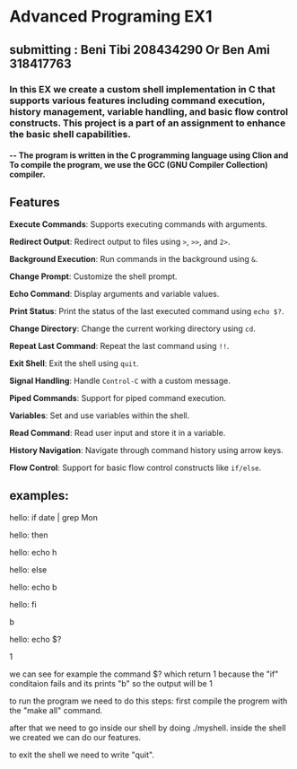 # Advanced Programing EX1
## submitting : Beni Tibi 208434290 Or Ben Ami 318417763
### In this EX we create a custom shell implementation in C that supports various features including command execution, history management, variable handling, and basic flow control constructs. This project is a part of an assignment to enhance the basic shell capabilities.
#### -- The program is written in the C programming language using Clion and To compile the program, we use the GCC (GNU Compiler Collection) compiler.

## Features

 **Execute Commands**: Supports executing commands with arguments.
 
 **Redirect Output**: Redirect output to files using `>`, `>>`, and `2>`.
 
 **Background Execution**: Run commands in the background using `&`.
 
 **Change Prompt**: Customize the shell prompt.
 
 **Echo Command**: Display arguments and variable values.
 
 **Print Status**: Print the status of the last executed command using `echo $?`.
 
 **Change Directory**: Change the current working directory using `cd`.
 
 **Repeat Last Command**: Repeat the last command using `!!`.
 
 **Exit Shell**: Exit the shell using `quit`.
 
 **Signal Handling**: Handle `Control-C` with a custom message.
 
 **Piped Commands**: Support for piped command execution.
 
 **Variables**: Set and use variables within the shell.
 
 **Read Command**: Read user input and store it in a variable.
 
 **History Navigation**: Navigate through command history using arrow keys.
 
 **Flow Control**: Support for basic flow control constructs like `if/else`.


 

## examples:
hello: if date | grep Mon

hello: then

hello: echo h

hello: else

hello: echo b

hello: fi

b

hello: echo $?

1

we can see for example the command $? which return 1 because
the "if" conditaion fails and its prints "b" so the output will be 1


to run the program we need to do this steps:
first compile the progrem with the "make all" command.

after that we need to go inside our shell by doing ./myshell.
inside the shell we created we can do our features.

to exit the shell we need to write "quit".




 
 
